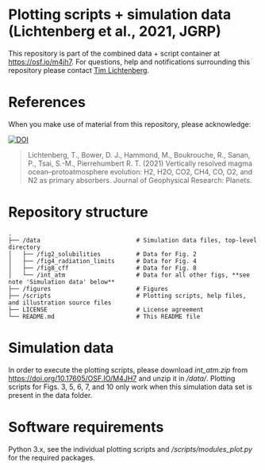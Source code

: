 # Plotting scripts + simulation data (Lichtenberg et al., 2021, JGRP)

This repository is part of the combined data + script container at https://osf.io/m4jh7. 
For questions, help and notifications surrounding this repository please contact [Tim Lichtenberg](https://timlichtenberg.net/).

# References

When you make use of material from this repository, please acknowledge:

[![DOI](https://zenodo.org/badge/321733308.svg)](https://zenodo.org/badge/latestdoi/321733308)

> Lichtenberg, T., Bower, D. J., Hammond, M., Boukrouche, R., Sanan, P., Tsai, S.-M., Pierrehumbert R. T. (2021) Vertically resolved magma ocean–protoatmosphere evolution: H2, H2O, CO2, CH4, CO, O2, and N2 as primary absorbers. Journal of Geophysical Research: Planets.

# Repository structure

    .
    ├── /data                           # Simulation data files, top-level directory
    │   ├── /fig2_solubilities          # Data for Fig. 2
    │   ├── /fig4_radiation_limits      # Data for Fig. 4
    │   ├── /fig8_cff                   # Data for Fig. 8
    │   └── /int_atm                    # Data for all other figs, **see note 'Simulation data' below**
    ├── /figures                        # Figures
    ├── /scripts                        # Plotting scripts, help files, and illustration source files
    ├── LICENSE                         # License agreement
    └── README.md                       # This README file

# Simulation data

In order to execute the plotting scripts, please download *int_atm.zip* from https://doi.org/10.17605/OSF.IO/M4JH7 and unzip it in */data/*. Plotting scripts for Figs. 3, 5, 6, 7, and 10 only work when this simulation data set is present in the data folder.

# Software requirements

Python 3.x, see the individual plotting scripts and */scripts/modules_plot.py* for the required packages.
